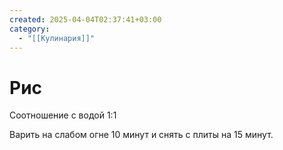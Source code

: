 ```yaml
---
created: 2025-04-04T02:37:41+03:00
category:
  - "[[Кулинария]]"
---
```


# Рис

Соотношение с водой 1:1

Варить на слабом огне 10 минут и снять с плиты на 15 минут.
